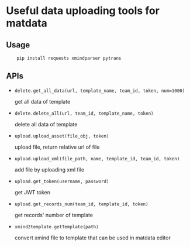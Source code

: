 # Useful data uploading tools for matdata

## Usage

```shell
    pip install requests xmindparser pytrans
```

## APIs

- `delete.get_all_data(url, template_name, team_id, token, num=1000)`

    get all data of template

- `delete.delete_all(url, team_id, template_name, token)`

    delete all data of template

- `upload.upload_asset(file_obj, token)`

    upload file, return relative url of file

- `upload.upload_xml(file_path, name, template_id, team_id, token)`

    add file by uploading xml file

- `upload.get_token(username, password)`

    get JWT token
  
- `upload.get_records_num(team_id, template_id, token)`

    get records' number of template

- `xmind2template.getTemplate(path)`

    convert xmind file to template that can be used in matdata editor